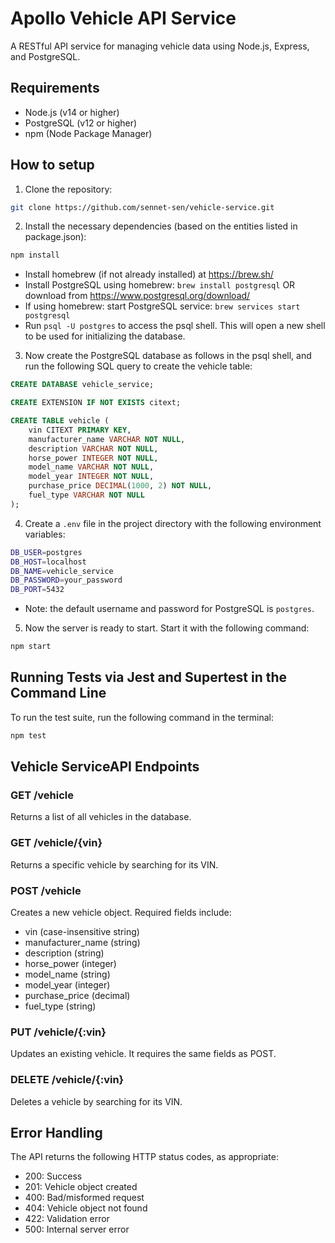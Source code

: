 # Apollo Vehicle API Service

A RESTful API service for managing vehicle data using Node.js, Express, and PostgreSQL.

## Requirements

- Node.js (v14 or higher)
- PostgreSQL (v12 or higher)
- npm (Node Package Manager)

## How to setup

1. Clone the repository:
```bash
git clone https://github.com/sennet-sen/vehicle-service.git
```

2. Install the necessary dependencies (based on the entities listed in package.json):
```bash
npm install
```
- Install homebrew (if not already installed) at https://brew.sh/
- Install PostgreSQL using homebrew: `brew install postgresql` OR download from https://www.postgresql.org/download/
- If using homebrew: start PostgreSQL service: `brew services start postgresql`
- Run `psql -U postgres` to access the psql shell. This will open a new shell to be used for initializing the database.


3. Now create the PostgreSQL database as follows in the psql shell, and run the following SQL query to create the vehicle table:
```sql
CREATE DATABASE vehicle_service;

CREATE EXTENSION IF NOT EXISTS citext;

CREATE TABLE vehicle (
    vin CITEXT PRIMARY KEY,
    manufacturer_name VARCHAR NOT NULL,
    description VARCHAR NOT NULL,
    horse_power INTEGER NOT NULL,
    model_name VARCHAR NOT NULL,
    model_year INTEGER NOT NULL,
    purchase_price DECIMAL(1000, 2) NOT NULL,
    fuel_type VARCHAR NOT NULL
);
```

4. Create a `.env` file in the project directory with the following environment variables:
```bash
DB_USER=postgres
DB_HOST=localhost
DB_NAME=vehicle_service
DB_PASSWORD=your_password
DB_PORT=5432
```
- Note: the default username and password for PostgreSQL is `postgres`.


5. Now the server is ready to start. Start it with the following command:
```bash
npm start
```

## Running Tests via Jest and Supertest in the Command Line

To run the test suite, run the following command in the terminal:
```bash
npm test
```

## Vehicle ServiceAPI Endpoints

### GET /vehicle
Returns a list of all vehicles in the database.

### GET /vehicle/{vin}
Returns a specific vehicle by searching for its VIN.

### POST /vehicle
Creates a new vehicle object. Required fields include:
- vin (case-insensitive string)
- manufacturer_name (string)
- description (string)
- horse_power (integer)
- model_name (string)
- model_year (integer)
- purchase_price (decimal)
- fuel_type (string)

### PUT /vehicle/{:vin}
Updates an existing vehicle. It requires the same fields as POST.

### DELETE /vehicle/{:vin}
Deletes a vehicle by searching for its VIN.

## Error Handling

The API returns the following HTTP status codes, as appropriate:
- 200: Success
- 201: Vehicle object created
- 400: Bad/misformed request
- 404: Vehicle object not found
- 422: Validation error
- 500: Internal server error
